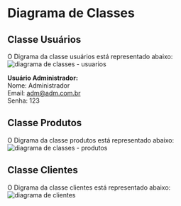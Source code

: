 # Diagrama de Classes

## Classe Usuários
O Digrama da classe usuários está representado abaixo:
![diagrama de classes - usuarios](https://user-images.githubusercontent.com/19656573/31110928-c60b3244-a7e0-11e7-9416-ea5e1a51efb5.jpg)

**Usuário Administrador:**  
Nome: Administrador  
Email: adm@adm.com.br  
Senha: 123  

## Classe Produtos
O Digrama da classe produtos está representado abaixo:
![diagrama de classes - produtos](https://user-images.githubusercontent.com/19656573/31304697-d452fa74-aafd-11e7-8517-4454498227b4.jpg)

## Classe Clientes
O Digrama da classe clientes está representado abaixo:
![diagrama de clientes](https://user-images.githubusercontent.com/19656573/31636540-a1989554-b2a9-11e7-8a8f-c142d3e6815d.jpg)
